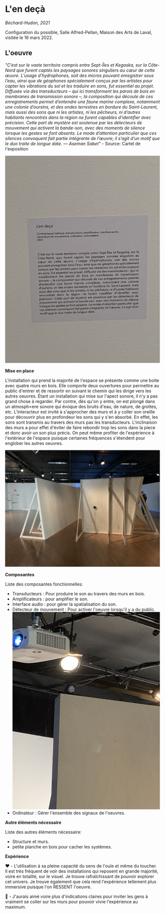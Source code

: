 # L'en deçà
*Béchard-Hudon, 2021*

Configuration du possible, Salle Alfred-Pellan, Maison des Arts de Laval, visitée le 16 mars 2022.

## L'oeuvre

*"C’est sur le vaste territoire compris entre Sept-Îles et Kegaska, sur la Côte-Nord que furent captés les paysages sonores singuliers au cœur de cette œuvre. L’usage d’hydrophones, soit des micros pouvant enregistrer sous l’eau, ainsi que de géophones spécialement conçus par les artistes pour capter les vibrations du sol et les traduire en sons, fut essentiel au projet. Diffusée via des transducteurs – qui ici transforment les parois de bois en membranes de transmission sonore –, la composition qui découle de ces enregistrements permet d’entendre une faune marine complexe, notamment une colonie d’oursins, et des ondes terrestres en bordure du Saint-Laurent, mais aussi des sons que ni les artistes, ni les pêcheurs, ni d’autres habitants rencontrés dans la région ne furent capables d’identifier avec précision. Cette part de mystère est soutenue par les détecteurs de mouvement qui activent la bande-son, avec des moments de silence lorsque les gestes se font absents. Le mode d’attention particulier que ces silences convoquent fait partie intégrante de l’œuvre; il s’agit d’un motif que le duo traite de longue date. — Aseman Sabet"* - Source: Cartel de l'exposition

![Cartel](https://github.com/RaphBarniques/portfolio_dumont_raphael_01/blob/8955a12b48e68639523ac7f65e669d8c3901aaf2/CdS_L'en%20de%C3%A7%C3%A0/medias/cartel.png)

**Mise en place**

L'installation qui prend la majorité de l'espace se présente comme une boite avec quatre murs en bois. Elle comporte deux ouvertures pour permettre au public d'entrer et de ressortir en suivant le chemin qui les dirige vers les autres oeuvres. Étant un installation qui mise sur l'apect sonore, il n'y a pas grand chose à regarder. Par contre, dès qu'on y entre, on est plongé dans un atmosph<ere sonore qui évoque des bruits d'eau, de nature, de grottes, etc. L'interacteur est invité à s'approcher des murs et à y coller son oreille pour découvrir plus en profondeur les sons qui y s'en absorbé. En effet, les sons sont transmis au travers des murs pas les transducteurs. L'inclinaison des murs a pour effet d'éviter de faire rebondir trop les sons dans la piece et donc avoir un son plus précis. On peut même profiter de l'expérience à l'extérieur de l'espace puisque certaines fréquences s'étendent pour englober les autres oeuvres.

![Installation](https://github.com/RaphBarniques/portfolio_dumont_raphael_01/blob/0a03254d52d42f2a9cf853699cce12792148d2ea/CdS_L'en%20de%C3%A7%C3%A0/medias/installation.jpeg)


**Composantes**

Liste des composantes fonctionnelles:

- Transducteurs : Pour produire le son au travers des murs en bois.
- Amplificateurs : pour amplifier le son.
- Interface audio : pour gérer la spatialisation du son.
- Détecteur de mouvement : Pour activer l'oeuvre lorsqu'il y a du public.
![Capteur de mouvement](https://github.com/RaphBarniques/portfolio_dumont_raphael_01/blob/706a51568a386cdad54697e6c3c3ffa03df18eda/CdS_L'en%20de%C3%A7%C3%A0/medias/capteur_mouvement.jpeg)
- Ordinateur : Gérer l'ensemble des signaux de l'oeuvres.

**Autre éléments nécessaire**

Liste des autres éléments nécessaire: 

- Structure et murs.
- petite planche en bois pour cacher les systèmes.

**Expérience**

❤️ - L'utilisation à sa pleine capacité du sens de l'ouïe et même du toucher. Il est très fréquent de voir des installations qui reposent en grande majorité, voire en totalité, sur le visuel. Je trouve rafraîchissant de pouvoir explorer cet univers. Je trouve également que cela rend l'expérience tellement plus immersive puisque l'on RESSENT l'oeuvre.
  
🤔 - J'aurais aimé voire plus d'indications claires pour inviter les gens à vraiment se coller sur les murs pour pouvoir vivre l'expérience au maximum.
